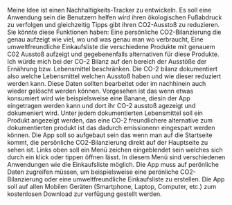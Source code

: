 Meine Idee ist einen Nachhaltigkeits-Tracker zu entwickeln. Es soll eine Anwendung sein die Benutzern helfen wird ihren ökologischen Fußabdruck zu verfolgen und gleichzeitig Tipps gibt ihren CO2-Ausstoß zu reduzieren. Sie könnte diese Funktionen haben: Eine persönliche CO2-Bilanzierung die genau aufzeigt wie viel, wo und was genau man wo verbraucht, Eine umweltfreundliche Einkaufsliste die verschiedene Produkte mit genauem C02 Ausstoß aufzeigt und gegebenenfalls alternativen für diese Produkte. 
Ich würde mich bei der CO-2 Bilanz auf den bereich der Ausstöße der Ernährung bzw. Lebensmittel beschränken. Die CO-2 bilanz dokumentiert also welche Lebensmittel welchen Ausstoß haben und wie dieser reduziert werden kann. Diese Daten sollten bearbeitet oder im nachhinein auch wieder gelöscht werden können. Vorgesehen ist das wenn etwas konsumiert wird wie beispielsweise eine Banane, diesin der App eingetragen werden kann und dort ihr CO-2 ausstoß agezeigt und dokumeniert wird. Unter jedem dokumentierten Lebensmittel soll ein Produkt angezeigt werden, das eine CO-2 freundlichere alternative zum dokumentierten produkt ist das dadurch emissionenn eingespart werden können. 
Die App soll so aufgebaut sein das wenn man auf die Startseite kommt, die persönliche CO2-Bilanzierung direkt auf der Hauptseite zu sehen ist. Links oben soll ein Menü zeichen eingeblendet sein welches sich durch ein klick oder tippen öffnen lässt. In diesem Menü sind verschiedenen Anwendungen wie die Einkaufsliste möglich. Die App muss auf perönliche Daten zugreifen müssen, um beispielsweise eine perönliche CO2-Bilanzierung oder eine umweltfreundliche Einkaufsliste zu erstellen. Die App soll auf allen Mobilen Geräten (Smartphone, Laptop, Computer, etc.) zum kostenlosen Download zur verfügung gestellt werden.

<!DOCTYPE html>
<html lang="de">
<head>
    <meta charset="UTF-8">
    <meta name="viewport" content="width=device-width, initial-scale=1.0">
    <title>CO-2 Bilanz</title>
    <style>
        
        body {
            font-family: Arial, sans-serif;
            margin: 0;
            padding: 0;
            background-color: #f0f0f0; 
        }

       
        header {
            background-color: #333;
            color: #fff;
            text-align: center;
            padding: 20px 0;
        }

        header h1 {
            margin: 0;
        }

        #menu-toggle {
            position: absolute;
            top: 10px;
            left: 10px;
            font-size: 24px;
            cursor: pointer;
            color: #fff;
        }

     
        main {
            text-align: center;
            padding: 20px;
        }

        .food {
            display: inline-block;
            background-color: #4CAF50; 
            color: #fff; 
            padding: 10px;
            margin: 20px auto; 
            border-radius: 15px; 
        }

        .food-name {
            display: block;
            font-weight: bold;
        }

       
        #stats {
            background-color: #f0f0f0;
            padding: 20px;
            margin-bottom: 20px;
            border-radius: 5px;
        }

       
        footer {
            background-color: #333;
            color: #fff;
            text-align: center;
            padding: 10px;
            position: fixed;
            width: 100%;
            bottom: 0;
        }

       
        .food-alternative {
            color: blue; 
            font-style: italic; 
        }

       
        #menu-toggle::before {
            content: "Menü öffnen";
            position: absolute;
            clip: rect(0 0 0 0);
            width: 1px;
            height: 1px;
            overflow: hidden;
        }
    </style>
</head>
<body>
    <header>
        <h1>XY's Nachhaltigkeits-Tracker</h1>
        <nav id="menu-toggle" aria-label="Menü">&#9776;</nav>
    </header>
    <main>
        <div id="earth">
            <h2>Persönliche Lebensmittel</h2>
            <div class="food" id="food1">
                <span class="food-name">Chiasamen</span>
                <span class="food-co2">CO2: 30%</span>
                <span class="food-alternative">Alternative: Alternative 1</span>
            </div>
            <div class="food" id="food2">
                <span class="food-name">Rindfleisch</span>
                <span class="food-co2">CO2: 40%</span>
                <span class="food-alternative">Alternative: Alternative 2</span>
            </div>
            <div class="food" id="food3">
                <span class="food-name">Erdbeeren</span>
                <span class="food-co2">CO2: 30%</span>
                <span class="food-alternative">Alternative: Alternative 3</span>
            </div>
            <div class="food" id="food4">
                <span class="food-name">Nutella</span>
                <span class="food-co2">CO2: 100%</span>
                <span class="food-alternative">Alternative: Alternative 4</span>
            </div>
            <div class="food" id="food5">
                <span class="food-name">Avocado</span>
                <span class="food-co2">CO2: 50%</span>
                <span class="food-alternative">Alternative: Alternative 5</span>
            </div>
            <div class="food" id="food6">
                <span class="food-name">Lachs</span>
                <span class="food-co2">CO2: 60%</span>
                <span class="food-alternative">Alternative: Alternative 6</span>
            </div>
            <div class="food" id="food7">
                <span class="food-name">Käse</span>
                <span class="food-co2">CO2: 70%</span>
                <span class="food-alternative">Alternative: Alternative 7</span>
            </div>
            <div class="food" id="food8">
                <span class="food-name">Quinoa</span>
                <span class="food-co2">CO2: 20%</span>
                <span class="food-alternative">Alternative: Alternative 8</span>
            </div>
        </div>
        <div id="stats">
            <h2>Alternativen</h2>
            <p>Hier werden die persönlichen Alternativen angezeigt und ausführlich erklärt.</p>
        </div>
    </main>
    <footer>
        <p>Persönliche Einkaufsliste</p>
    </footer>
</body>
</html>
